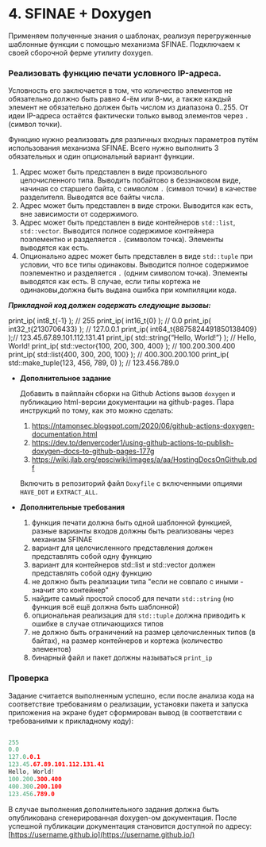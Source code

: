 # 4. SFINAE + Doxygen

Применяем полученные знания о шаблонах, реализуя перегруженные шаблонные функции с помощью механизма SFINAE. Подключаем к своей сборочной ферме утилиту doxygen.

### **Реализовать функцию печати условного IP-адреса.**

Условность его заключается в том, что количество элементов не обязательно должно быть равно 4-ём или 8-ми, а также каждый элемент не обязательно должен быть числом из диапазона 0..255. От идеи IP-адреса остаётся фактически только вывод элементов через `.` (символ точки). 

Функцию нужно реализовать для различных входных параметров путём использования механизма SFINAE. Всего нужно выполнить 3 обязательных и один опциональный вариант функции.

1. Адрес может быть представлен в виде произвольного целочисленного типа. Выводить
побайтово в беззнаковом виде, начиная со старшего байта, с символом `.` (символ точки) в качестве разделителя. Выводятся все байты числа.
2. Адрес может быть представлен в виде строки. Выводится как есть, вне зависимости от
содержимого.
3. Адрес может быть представлен в виде контейнеров `std::list`, `std::vector`.
Выводится полное содержимое контейнера поэлементно и разделяется `.` (символом
точка). Элементы выводятся как есть.
4. Опционально адрес может быть представлен в виде `std::tuple` при условии, что все
типы одинаковы. Выводится полное содержимое поэлементно и разделяется `.` (одним символом точка). Элементы выводятся как есть. В случае, если типы кортежа не одинаковы,должна быть выдана ошибка при компиляции кода.

***Прикладной код должен содержать следующие вызовы:***

print_ip( int8_t{-1} ); // 255
print_ip( int16_t{0} ); // 0.0
print_ip( int32_t{2130706433} ); // 127.0.0.1
print_ip( int64_t{8875824491850138409} );// 123.45.67.89.101.112.131.41
print_ip( std::string{“Hello, World!”} ); // Hello, World!
print_ip( std::vector<int>{100, 200, 300, 400} ); // 100.200.300.400
print_ip( std::list<shot>{400, 300, 200, 100} ); // 400.300.200.100
print_ip( std::make_tuple(123, 456, 789, 0) ); // 123.456.789.0

- **Дополнительное задание**
    
    Добавить в пайплайн сборки на Github Actions вызов `doxygen` и публикацию html-версии
    документации на github-pages. Пара инструкций по тому, как это можно сделать:
    
    1. https://ntamonsec.blogspot.com/2020/06/github-actions-doxygen-documentation.html
    2. https://dev.to/denvercoder1/using-github-actions-to-publish-doxygen-docs-to-github-pages-177g
    3. https://wiki.jlab.org/epsciwiki/images/a/aa/HostingDocsOnGithub.pdf
    
    Включить в репозиторий файл `Doxyfile` с включенными опциями `HAVE_DOT` и `EXTRACT_ALL`.
    
- **Дополнительные требования**
    1. функция печати должна быть одной шаблонной функцией, разные варианты входов
    должны быть реализованы через механизм SFINAE
    2. вариант для целочисленного представления должен представлять собой одну функцию
    3. вариант для контейнеров std::list и std::vector должен представлять собой одну функцию
    4. не должно быть реализации типа "если не совпало с иными - значит это контейнер"
    5. найдите самый простой способ для печати `std::string` (но функция всё ещё должна быть шаблонной)
    6. опциональная реализация для `std::tuple` должна приводить к ошибке в случае
    отличающихся типов
    7. не должно быть ограничений на размер целочисленных типов (в байтах), на размер
    контейнеров и кортежа (количество элементов)
    8. бинарный файл и пакет должны называться `print_ip`

### Проверка

Задание считается выполненным успешно, если после анализа кода на соответствие требованиям о реализации, установки пакета и запуска приложения на экране будет сформирован вывод (в соответствии с требованиями к прикладному коду):

```cpp

255
0.0
127.0.0.1
123.45.67.89.101.112.131.41
Hello, World!
100.200.300.400
400.300.200.100
123.456.789.0
```

В случае выполнения дополнительного задания должна быть опубликована сгенерированная
doxygen-ом документация. После успешной публикации документация становится доступной по адресу:
[https://username.github.io](https://username.github.io/)